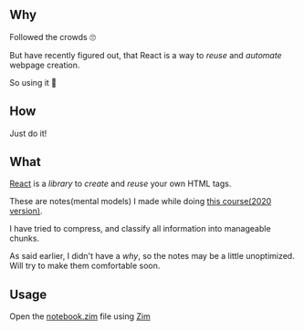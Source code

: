 ## Why
Followed the crowds 🙄️

But have recently figured out, that React is a way to *reuse* and *automate* webpage creation.

So using it 🤗️

## How
Just do it!

## What
[React](https://reactjs.org/) is a *library* to *create* and *reuse* your own HTML tags.

These are notes(mental models) I made while doing [this course(2020 version)](https://www.udemy.com/course/the-complete-web-developer-zero-to-mastery/).

I have tried to compress, and classify all information into manageable chunks.

As said earlier, I didn't have a *why*, so the notes may be a little unoptimized. Will try to make them comfortable soon.

## Usage
Open the [notebook.zim](https://github.com/sanjar-notes/reactjs-notes/blob/master/notebook.zim) file using [Zim](https://www.zim-wiki.org)
